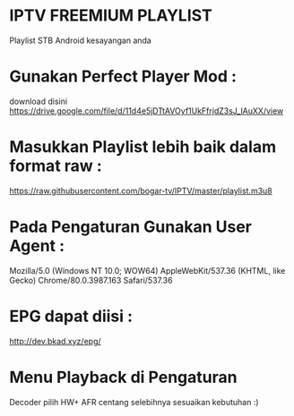 # IPTV FREEMIUM PLAYLIST
Playlist STB Android kesayangan anda 

# Gunakan Perfect Player Mod : 
download disini 
https://drive.google.com/file/d/11d4e5jDTtAVOyf1UkFfrjdZ3sJ_lAuXX/view

# Masukkan Playlist lebih baik dalam format raw : 
https://raw.githubusercontent.com/bogar-tv/IPTV/master/playlist.m3u8

# Pada Pengaturan Gunakan User Agent :

Mozilla/5.0 (Windows NT 10.0; WOW64) AppleWebKit/537.36 (KHTML, like Gecko) Chrome/80.0.3987.163 Safari/537.36

# EPG dapat diisi :

http://dev.bkad.xyz/epg/

# Menu Playback di Pengaturan
Decoder pilih HW+
AFR centang
selebihnya sesuaikan kebutuhan :)
